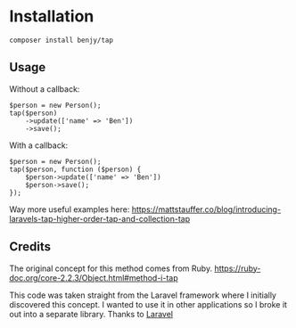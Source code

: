 # Installation

    composer install benjy/tap

## Usage

Without a callback:

    $person = new Person();
    tap($person)
        ->update(['name' => 'Ben'])
        ->save();
        
With a callback:

    $person = new Person();
    tap($person, function ($person) {
        $person->update(['name' => 'Ben'])
        $person->save();
    });

Way more useful examples here: https://mattstauffer.co/blog/introducing-laravels-tap-higher-order-tap-and-collection-tap

## Credits

The original concept for this method comes from Ruby.
https://ruby-doc.org/core-2.2.3/Object.html#method-i-tap

This code was taken straight from the Laravel framework where I initially discovered this concept. I wanted to use it
 in other applications so I broke it out into a separate library. Thanks to [Laravel](https://laravel.com/)